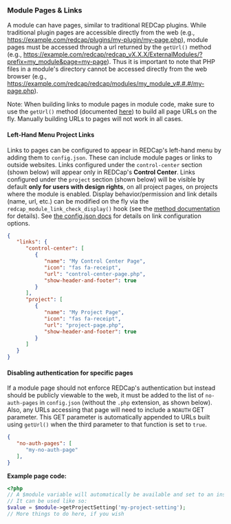 ### Module Pages & Links

A module can have pages, similar to traditional REDCap plugins.  While traditional plugin pages are accessible directly from the web (e.g., https://example.com/redcap/plugins/my-plugin/my-page.php), module pages must be accessed through a url returned by the `getUrl()` method (e.g., https://example.com/redcap/redcap_vX.X.X/ExternalModules/?prefix=my_module&page=my-page). Thus it is important to note that PHP files in a module's directory cannot be accessed directly from the web browser (e.g., https://example.com/redcap/redcap/modules/my_module_v#.#.#/my-page.php).

Note: When building links to module pages in module code, make sure to use the `getUrl()` method (documented [here](methods/README.md)) to build all page URLs on the fly.  Manually building URLs to pages will not work in all cases.


#### Left-Hand Menu Project Links
Links to pages can be configured to appear in REDCap's left-hand menu by adding them to `config.json`.  These can include module pages or links to outside websites.  Links configured under the `control-center` section (shown below) will appear only in REDCap's **Control Center**. Links configured under the `project` section (shown below) will be visible by default **only for users with design rights**, on all project pages, on projects where the module is enabled.  Display behavior/permission and link details (name, url, etc.) can be modified on the fly via the `redcap_module_link_check_display()` hook (see the [method documentation](methods/README.md#em-hooks) for details).  See [the config.json docs](config.md) for details on link configuration options.

``` json
{
   "links": {
      "control-center": [
         {
            "name": "My Control Center Page",
            "icon": "fas fa-receipt",
            "url": "control-center-page.php",
            "show-header-and-footer": true
         }
      ],
      "project": [
         {
            "name": "My Project Page",
            "icon": "fas fa-receipt",
            "url": "project-page.php",
            "show-header-and-footer": true
         }
      ]
   }
}
```

#### Disabling authentication for specific pages
If a module page should not enforce REDCap's authentication but instead should be publicly viewable to the web, it must be added to the list of `no-auth-pages` in `config.json` (without the `.php` extension, as shown below). Also, any URLs accessing that page will need to include a `NOAUTH` GET parameter.  This GET parameter is automatically appended to URLs built using `getUrl()` when the third parameter to that function is set to `true`.

``` json
{
   "no-auth-pages": [
      "my-no-auth-page"
   ],
}
```

**Example page code:**

```php
<?php
// A $module variable will automatically be available and set to an instance of your module.
// It can be used like so:
$value = $module->getProjectSetting('my-project-setting');
// More things to do here, if you wish
```